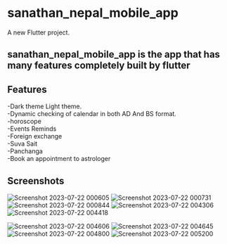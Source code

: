 # sanathan_nepal_mobile_app

A new Flutter project.

## sanathan_nepal_mobile_app is the app that has many features completely built by flutter

## Features
-Dark theme Light theme. <br />
-Dynamic checking of calendar in both AD And BS format.<br />
-horoscope <br />
-Events Reminds<br />
-Foreign exchange<br />
-Suva Sait<br />
-Panchanga<br />
-Book an appointment to astrologer<br />

## Screenshots
![Screenshot 2023-07-22 000605](https://github.com/BOSSHK-SPEC/sanathan_nepal_mobile_appmyold/assets/84731518/eb411509-fec6-4ae1-8ea7-28e89e6f22b6)
![Screenshot 2023-07-22 000731](https://github.com/BOSSHK-SPEC/sanathan_nepal_mobile_appmyold/assets/84731518/bcd52e99-e1f9-4212-b749-92c847b0649b)
![Screenshot 2023-07-22 000844](https://github.com/BOSSHK-SPEC/sanathan_nepal_mobile_appmyold/assets/84731518/7949e9e4-62be-46d5-b06c-fd1c36767b97)
![Screenshot 2023-07-22 004306](https://github.com/BOSSHK-SPEC/sanathan_nepal_mobile_appmyold/assets/84731518/a2633bd0-378c-4552-bcca-b45a71c37b06)
![Screenshot 2023-07-22 004418](https://github.com/BOSSHK-SPEC/sanathan_nepal_mobile_appmyold/assets/84731518/8a8e935c-0088-4de5-a4fb-796a7d926c8c)

![Screenshot 2023-07-22 004606](https://github.com/BOSSHK-SPEC/sanathan_nepal_mobile_appmyold/assets/84731518/ae1a5414-9256-4734-bb92-74908bf79355)
![Screenshot 2023-07-22 004645](https://github.com/BOSSHK-SPEC/sanathan_nepal_mobile_appmyold/assets/84731518/fc9827ec-7ab0-4ca1-9581-8f30b323afdb)
![Screenshot 2023-07-22 004800](https://github.com/BOSSHK-SPEC/sanathan_nepal_mobile_appmyold/assets/84731518/ac36aedc-1c62-4e3c-af6a-2887322951df)
![Screenshot 2023-07-22 005200](https://github.com/BOSSHK-SPEC/sanathan_nepal_mobile_appmyold/assets/84731518/f670b06e-598b-4f91-80b9-1e6b3f51ae32)
